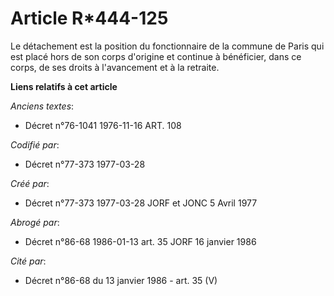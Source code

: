 # Article R*444-125

Le détachement       est la position du fonctionnaire de la commune de Paris qui est placé hors de son corps d'origine et
continue à bénéficier, dans ce corps, de ses droits à l'avancement et à la retraite.

**Liens relatifs à cet article**

_Anciens textes_:

  - Décret n°76-1041 1976-11-16 ART. 108

_Codifié par_:

  - Décret n°77-373 1977-03-28

_Créé par_:

  - Décret n°77-373 1977-03-28 JORF et JONC 5 Avril 1977

_Abrogé par_:

  - Décret n°86-68 1986-01-13 art. 35 JORF 16 janvier 1986

_Cité par_:

  - Décret n°86-68 du 13 janvier 1986 - art. 35 (V)
